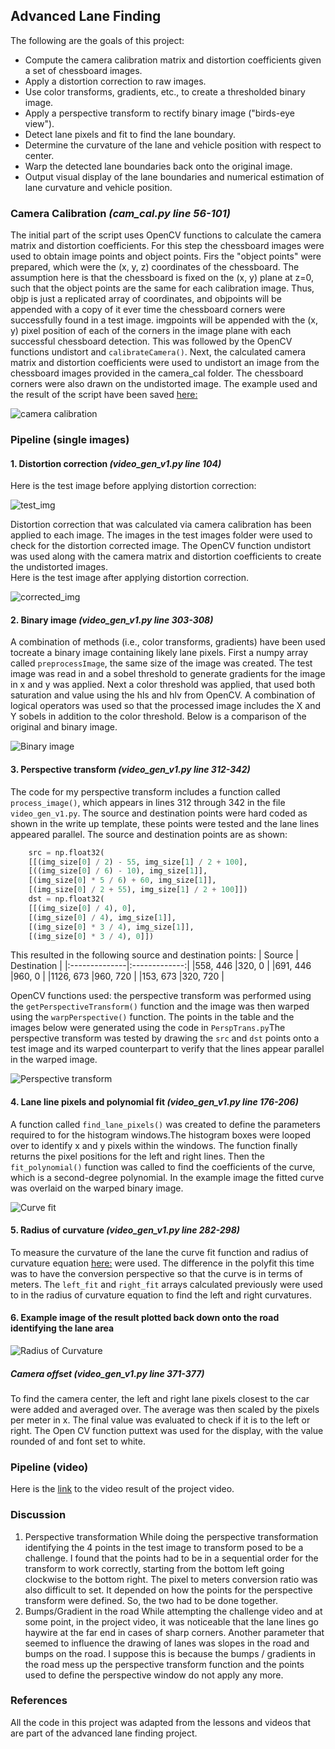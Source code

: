 ## Advanced Lane Finding

The following are the goals of this project:

* Compute the camera calibration matrix and distortion coefficients given a set of chessboard images.
* Apply a distortion correction to raw images.
* Use color transforms, gradients, etc., to create a thresholded binary image.
* Apply a perspective transform to rectify binary image ("birds-eye view").
* Detect lane pixels and fit to find the lane boundary.
* Determine the curvature of the lane and vehicle position with respect to center.
* Warp the detected lane boundaries back onto the original image.
* Output visual display of the lane boundaries and numerical estimation of lane curvature and vehicle position.

### Camera Calibration *(cam_cal.py line 56-101)*
The initial part of the script uses OpenCV functions to calculate the camera matrix and distortion coefficients. For this step the chessboard images were used to obtain image points and object points.
Firs the "object points" were prepared, which were the (x, y, z) coordinates of
the chessboard. The assumption here is that the chessboard is fixed on the (x,
y) plane at z=0, such that the object points are the same for each calibration
image. Thus, objp is just a replicated array of coordinates, and objpoints will
be appended with a copy of it ever time the chessboard corners were
successfully found in a test image.  imgpoints will be appended with the (x, y)
pixel position of each of the corners in the image plane with each successful
chessboard detection. This was followed by the OpenCV functions undistort and
`calibrateCamera()`. Next, the calculated camera matrix and distortion coefficients were used to undistort an image from the chessboard images provided in the camera_cal folder.  The chessboard corners were also drawn on the undistorted image.  The example used and the result of the script have been saved [here:](https://github.com/Eldurkar/CarND_Advanced-Lane-Lines_P2/tree/master/output_images/CameraCalibration)

![camera calibration](output_images/CameraCalibration/orig_undistort.jpg)

### Pipeline (single images)
#### 1. Distortion correction *(video_gen_v1.py line 104)*
Here is the test image before applying distortion correction:

![test_img](output_images/DistortionCorrected/test1.jpg)

Distortion correction that was calculated via camera calibration has been applied to each image.  The images in the test images folder were used to check for the distortion corrected image.  The OpenCV function undistort was used along with the camera matrix and distortion coefficients to create the undistorted images.  
Here is the test image after applying distortion correction.

![corrected_img](output_images/DistortionCorrected/undistort0.jpg)

#### 2. Binary image *(video_gen_v1.py line 303-308)*
A combination of methods (i.e., color transforms, gradients) have been used tocreate a binary image containing likely lane pixels.  First a numpy array called `preprocessImage`, the same size of the image was created. The test image was read in and a sobel threshold to generate gradients for the image in x and y was applied.  Next a color threshold was applied, that used both saturation and value using the hls and hlv from OpenCV. A combination of logical operators was used so that the processed image includes the X and Y sobels in addition to the color threshold. Below is a comparison of the original and binary image.

![Binary image](output_images/BinaryImage/orig_bin.jpg)

#### 3. Perspective transform *(video_gen_v1.py line 312-342)*
The code for my perspective transform includes a function called
`process_image()`, which appears in lines 312 through 342 in the file
`video_gen_v1.py`. The source and destination points were hard coded
as shown in the write up template, these points were tested and the lane
lines appeared parallel. The source and destination points are as shown:
```python
    src = np.float32(
    [[(img_size[0] / 2) - 55, img_size[1] / 2 + 100],
    [((img_size[0] / 6) - 10), img_size[1]],
    [(img_size[0] * 5 / 6) + 60, img_size[1]],
    [(img_size[0] / 2 + 55), img_size[1] / 2 + 100]])
    dst = np.float32(
    [[(img_size[0] / 4), 0],
    [(img_size[0] / 4), img_size[1]],
    [(img_size[0] * 3 / 4), img_size[1]],
    [(img_size[0] * 3 / 4), 0]])
```

This resulted in the following source and destination points:
| Source	| Destination	|
|:--------------|:-------------:|
|558, 446	|320, 0		|
|691, 446	|960, 0		|
|1126, 673	|960, 720	|
|153, 673	|320, 720	|

OpenCV functions used: the perspective transform was performed using the
`getPerspectiveTransform()` function and the image was then warped using the
`warpPerspective()` function. The points in the table and the images below were
generated using the code in `PerspTrans.py`The perspective transform was tested by drawing
the `src` and `dst` points onto a test image and its warped counterpart to verify that the lines appear parallel in the warped image.

![Perspective transform](output_images/PerspectiveTransform/orig_PerspTrans.jpg)

#### 4. Lane line pixels and polynomial fit *(video_gen_v1.py line 176-206)* 
A function called `find_lane_pixels()` was created to define the parameters required to
for the histogram windows.The histogram boxes were looped over to identify x and
y pixels within the windows. The function finally returns the pixel positions
for the left and right lines. 
Then the `fit_polynomial()` function was called to find the coefficients of the curve, which is a second-degree polynomial. In the example image the fitted curve was overlaid on the warped binary image.

![Curve fit](output_images/Polyfit/orig_CurveFit.jpg)

#### 5. Radius of curvature *(video_gen_v1.py line 282-298)*
To measure the curvature of the lane the curve fit function and radius of curvature equation
[here:](https://www.intmath.com/applications-differentiation/8-radius-curvature.php)
were used.  The difference in the polyfit this time was to have the conversion
perspective so that the curve is in terms of meters. The `left_fit` and
`right_fit` arrays calculated previously were used to in the radius of
curvature equation to find the left and right curvatures.

#### 6. Example image of the result plotted back down onto the road identifying the lane area

![Radius of Curvature](output_images/RadiusOfCurv_Offset/tracked2.jpg)

##### Camera offset *(video_gen_v1.py line 371-377)*
To find the camera center, the left and right lane pixels closest to the car were added and averaged over.  The average was then scaled by the pixels per meter in x. The final value was evaluated to check if it is to the left or right. The Open CV function puttext was used for the display, with the value rounded of and font set to white.

### Pipeline (video)
Here is the [link](output3_tracked.mp4) to the video result of the project video.

### Discussion
1.  Perspective transformation
While doing the perspective transformation identifying the 4 points in the test image to transform posed to be a challenge.  I found that the points had to be in a sequential order for the transform to work correctly, starting from the bottom left going clockwise to the bottom right.
The pixel to meters conversion ratio was also difficult to set.  It depended on how the points for the perspective transform were defined.  So, the two had to be done together.
2.  Bumps/Gradient in the road
While attempting the challenge video and at some point, in the project video, it was noticeable that the lane lines go haywire at the far end in cases of sharp corners. Another parameter that seemed to influence the drawing of lanes was slopes in the road and bumps on the road. I suppose this is because the bumps / gradients in the road mess up the perspective transform function and the points used to define the perspective window do not apply any more.

### References
All the code in this project was adapted from the lessons and videos that are
part of the advanced lane finding project. 
